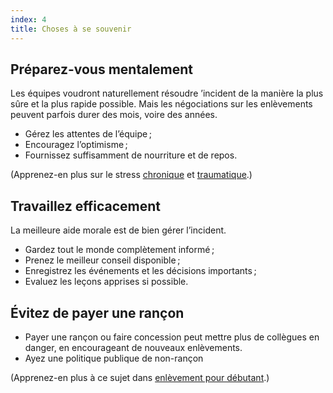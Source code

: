 ```yaml
---
index: 4
title: Choses à se souvenir
---
```

## Préparez-vous mentalement

Les équipes voudront naturellement résoudre ’incident de la manière la plus sûre et la plus rapide possible. Mais les négociations sur les enlèvements peuvent parfois durer des mois, voire des années.

*   Gérez les attentes de l’équipe ;
*   Encouragez l’optimisme ;
*   Fournissez suffisamment de nourriture et de repos.

(Apprenez-en plus sur le stress [chronique](umbrella://stress/stress/beginner) et [traumatique](umbrella://stress/stress/advanced).)

## Travaillez efficacement

La meilleure aide morale est de bien gérer l’incident.

*   Gardez tout le monde complètement informé ;
*   Prenez le meilleur conseil disponible ;
*   Enregistrez les événements et les décisions importants ;
*   Evaluez les leçons apprises si possible.

## Évitez de payer une rançon

*   Payer une rançon ou faire concession peut mettre plus de collègues en danger, en encourageant de nouveaux enlèvements.
*   Ayez une politique publique de non-rançon

(Apprenez-en plus à ce sujet dans [enlèvement pour débutant](umbrella://incident-response/kidnapping/beginner).)
